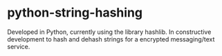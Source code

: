 # python-string-hashing
Developed in Python, currently using the library hashlib. In constructive development to hash and dehash strings for a encrypted messaging/text service.
